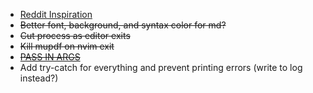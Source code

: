 
* [Reddit Inspiration](https://www.reddit.com/r/unixporn/comments/al1uge/i3wm_my_comfy_notetaking_setup/)
* ~~Better font, background, and syntax color for md?~~
* ~~Cut process as editor exits~~
* ~~Kill mupdf on nvim exit~~
* ~~[PASS IN ARGS](https://www.lifewire.com/pass-arguments-to-bash-script-2200571)~~
* Add try-catch for everything and prevent printing errors (write to log instead?)

